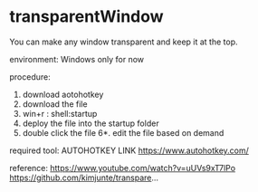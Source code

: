 # transparentWindow
You can make any window transparent and keep it at the top.

environment:
Windows only for now

procedure:
1. download aotohotkey
2. download the file
3. win+r : shell:startup
4. deploy the file into the startup folder
5. double click the file
6*. edit the file based on demand

required tool:
AUTOHOTKEY LINK
https://www.autohotkey.com/

reference:
https://www.youtube.com/watch?v=uUVs9xT7lPo
https://github.com/kimjunte/transpare...
